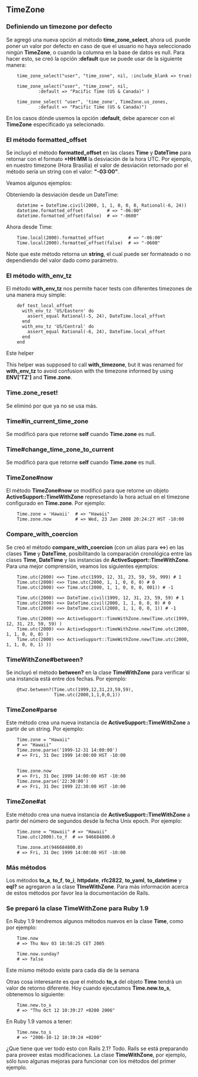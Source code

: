<!-- -*- mode: markdown; coding: utf-8; -*- -->

## TimeZone

###  Definiendo un timezone por defecto

Se agregó una nueva opción al método **time\_zone\_select**, ahora ud. puede poner un valor por defecto en caso de que el usuario no haya seleccionado ningún **TimeZone**, o cuando la columna en la base de datos es null. Para hacer esto, se creó la opción **:default** que se puede usar de la siguiente manera:

        time_zone_select("user", "time_zone", nil, :include_blank => true)

        time_zone_select("user", "time_zone", nil,
                :default => "Pacific Time (US & Canada)" )

        time_zone_select( "user", 'time_zone', TimeZone.us_zones,
                :default => "Pacific Time (US & Canada)")

En los casos dónde usemos la opción **:default**, debe aparecer con el **TimeZone** especificado ya selecionado.


### El método formatted_offset

Se incluyó el método **formatted\_offset** en las clases **Time** y **DateTime** para retornar con el formato **+HH:MM** la desviación de la hora UTC. Por ejemplo, en nuestro timezone (Hora Brasilia) el valor de desviación retornado por el método sería un string con el valor: **"-03:00"**.


Veamos algunos ejemplos:

Obteniendo la desviación desde un DateTime:

        datetime = DateTime.civil(2000, 1, 1, 0, 0, 0, Rational(-6, 24))
        datetime.formatted_offset         # => "-06:00"
        datetime.formatted_offset(false)  # => "-0600"

Ahora desde Time:

        Time.local(2000).formatted_offset         # => "-06:00"
        Time.local(2000).formatted_offset(false)  # => "-0600"

Note que este método retorna un **string**, el cual puede ser formateado o no dependiendo del valor dado como parámetro.

### El método with\_env\_tz

El método **with\_env\_tz** nos permite hacer tests con diferentes timezones de una manera muy simple:

        def test_local_offset
          with_env_tz 'US/Eastern' do
            assert_equal Rational(-5, 24), DateTime.local_offset
          end
          with_env_tz 'US/Central' do
            assert_equal Rational(-6, 24), DateTime.local_offset
          end
        end

Este helper

This helper was supposed to call **with\_timezone**, but it was renamed for **with\_env\_tz** to avoid confusion with the timezone informed by using **ENV['TZ']** and **Time.zone**.

### Time.zone_reset!

Se eliminó por que ya no se usa más.

### Time#in\_current\_time\_zone

Se modificó para que retorne **self** cuando **Time.zone** es null.

### Time#change\_time\_zone\_to\_current

Se modificó para que retorne **self** cuando **Time.zone** es null.

### TimeZone#now

El método **TimeZone#now** se modificó para que retorne un objeto **ActiveSupport::TimeWithZone** represetando la hora actual en el timezone configurado en **Time.zone**. Por ejemplo:

        Time.zone = 'Hawaii'  # => "Hawaii"
        Time.zone.now         # => Wed, 23 Jan 2008 20:24:27 HST -10:00

### Compare\_with\_coercion

Se creó el método **compare\_with\_coercion** (con un alias para <=>) en las clases **Time** y **DateTime**, posibilitando  la comparación cronológica entre las clases **Time**, **DateTime** y las instancias de **ActiveSupport::TimeWithZone**. Para una mejor comprensión, veamos los siguientes ejemplos:

        Time.utc(2000) <=> Time.utc(1999, 12, 31, 23, 59, 59, 999) # 1
        Time.utc(2000) <=> Time.utc(2000, 1, 1, 0, 0, 0) # 0
        Time.utc(2000) <=> Time.utc(2000, 1, 1, 0, 0, 0, 001)) # -1

        Time.utc(2000) <=> DateTime.civil(1999, 12, 31, 23, 59, 59) # 1
        Time.utc(2000) <=> DateTime.civil(2000, 1, 1, 0, 0, 0) # 0
        Time.utc(2000) <=> DateTime.civil(2000, 1, 1, 0, 0, 1)) # -1

        Time.utc(2000) <=> ActiveSupport::TimeWithZone.new(Time.utc(1999, 12, 31, 23, 59, 59) )
        Time.utc(2000) <=> ActiveSupport::TimeWithZone.new(Time.utc(2000, 1, 1, 0, 0, 0) )
        Time.utc(2000) <=> ActiveSupport::TimeWithZone.new(Time.utc(2000, 1, 1, 0, 0, 1) ))

### TimeWithZone#between?

Se incluyó el método **between?**  en la clase **TimeWithZone** para verificar si una instancia está entre dos fechas. Por ejemplo:

        @twz.between?(Time.utc(1999,12,31,23,59,59),
                      Time.utc(2000,1,1,0,0,1))

### TimeZone#parse

Este método crea una nueva instancia de **ActiveSupport::TimeWithZone** a partir de un string. Por ejemplo:

        Time.zone = "Hawaii"
        # => "Hawaii"
        Time.zone.parse('1999-12-31 14:00:00')
        # => Fri, 31 Dec 1999 14:00:00 HST -10:00


        Time.zone.now
        # => Fri, 31 Dec 1999 14:00:00 HST -10:00
        Time.zone.parse('22:30:00')
        # => Fri, 31 Dec 1999 22:30:00 HST -10:00

### TimeZone#at

Este método crea una nueva instancia de **ActiveSupport::TimeWithZone** a partir del número de segundos desde la fecha Unix epoch. Por ejemplo:

        Time.zone = "Hawaii" # => "Hawaii"
        Time.utc(2000).to_f  # => 946684800.0

        Time.zone.at(946684800.0)
        # => Fri, 31 Dec 1999 14:00:00 HST -10:00

### Más métodos

Los métodos **to\_a**, **to\_f**, **to\_i**, **httpdate**, **rfc2822**, **to\_yaml**, **to\_datetime** y  **eql?** se agregaron a la clase **TImeWithZone**.  Para más información acerca de estos métodos por favor lea la documentación de Rails.

### Se preparó la clase TimeWithZone para Ruby 1.9

En Ruby 1.9 tendremos algunos métodos nuevos en la clase **Time**, como por ejemplo:

        Time.now
        # => Thu Nov 03 18:58:25 CET 2005

        Time.now.sunday?
        # => false

Este mismo método existe para cada día de la semana

Otras cosa interesante es que el método **to\_s** del objeto **Time** tendrá un valor de retorno diferente. Hoy cuando ejecutamos  **Time.new.to\_s**, obtenemos lo siguiente:

        Time.new.to_s
        # => "Thu Oct 12 10:39:27 +0200 2006"

En Ruby 1.9 vamos a tener:

        Time.new.to_s
        # => "2006-10-12 10:39:24 +0200"

¿Que tiene que ver todo esto con Rails 2.1? Todo. Rails se está preparando para proveer estas modificaciones. La clase **TimeWithZone**, por ejemplo, sólo tuvo algunas mejoras para funcionar con los métodos del primer ejemplo.

